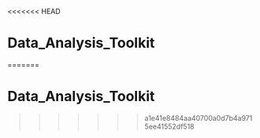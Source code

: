 <<<<<<< HEAD
# Data_Analysis_Toolkit
=======
# Data_Analysis_Toolkit

>>>>>>> a1e41e8484aa40700a0d7b4a9715ee41552df518
